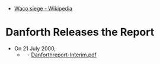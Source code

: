 - [Waco siege - Wikipedia](https://en.wikipedia.org/wiki/Waco_siege)

# Danforth Releases the Report
- On 21 July 2000,
	- ` ` - [Danforthreport-Interim.pdf](https://upload.wikimedia.org/wikipedia/commons/e/ef/Danforthreport-Interim.pdf)